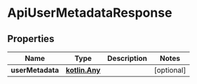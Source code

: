 
# ApiUserMetadataResponse

## Properties
Name | Type | Description | Notes
------------ | ------------- | ------------- | -------------
**userMetadata** | [**kotlin.Any**](.md) |  |  [optional]



